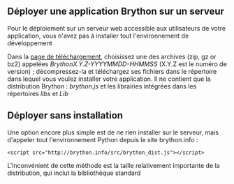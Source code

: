 Déployer une application Brython sur un serveur
-----------------------------------------------

Pour le déploiement sur un serveur web accessible aux utilisateurs de votre application, vous n'avez pas à installer tout l'environnement de développement

Dans la [page de téléchargement](https://github.com/PierreQuentel/brython/releases), choisissez une des archives  (zip, gz or bz2) appelées _BrythonX.Y.Z-YYYYMMDD-HHMMSS_ (X.Y.Z est le numéro de version) ; décompressez-la et téléchargez ses fichiers dans le répertoire dans lequel vous voulez installer votre application. Il ne contient que la distribution Brython : _brython.js_ et les librairies intégrées dans les répertoires _libs_ et _Lib_

Déployer sans installation
--------------------------

Une option encore plus simple est de ne rien installer sur le serveur, mais d'appeler tout l'environnement Python depuis le site brython.info :

    <script src="http://brython.info/src/brython_dist.js"></script>

L'inconvénient de cette méthode est la taille relativement importante de la distribution, qui inclut la bibliothèque standard

